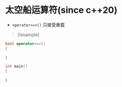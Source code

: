 # 太空船运算符(since c++20)
- `operator<=>()` 只接受重载
> [!example] 
```cpp
bool operator<=>()
{
    
}

int main()
{
    
}
```

# 